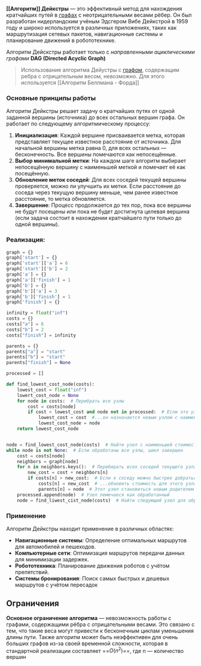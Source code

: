 **[[Алгоритм]] Дейкстры** — это эффективный метод для нахождения кратчайших путей в [графах](Граф.md) с неотрицательными весами рёбер. Он был разработан нидерландским учёным Эдсгером Вибе Дейкстрой в 1959 году и широко используется в различных приложениях, таких как маршрутизация сетевых пакетов, навигационные системы и планирование движений в робототехнике.

Алгоритм Дейскстры работает только с *направленными ациклическими графами* **DAG (Directed Acyclic Graph)** 

> Использование алгоритма Дейустры с [графом](Граф.md), содержащим ребра с отрицательным весом, невозможно. Для этого используется [[Алгоритм Беллмана - Форда]]

### Основные принципы работы

Алгоритм Дейкстры решает задачу о кратчайших путях от одной заданной вершины (источника) до всех остальных вершин графа. Он работает по следующему алгоритмическому процессу:

1. **Инициализация**: Каждой вершине присваивается метка, которая представляет текущее известное расстояние от источника. Для начальной вершины метка равна 0, для всех остальных — бесконечность. Все вершины помечаются как непосещённые.
2. **Выбор минимальной метки**: На каждом шаге алгоритм выбирает непосещённую вершину с наименьшей меткой и помечает её как посещённую.
3. **Обновление меток соседей**: Для всех соседей текущей вершины проверяется, можно ли улучшить их метки. Если расстояние до соседа через текущую вершину меньше, чем ранее известное расстояние, то метка обновляется.
4. **Завершение**: Процесс продолжается до тех пор, пока все вершины не будут посещены или пока не будет достигнута целевая вершина (если задача состоит в нахождении кратчайшего пути только до одной вершины).


### Реализация:

```python
graph = {}
graph['start'] = {}
graph['start']['a'] = 6
graph['start']['b'] = 2
graph['a'] = {}
graph['a']['finish'] = 1
graph['b'] = {}
graph['b']['a'] = 3
graph['b']['finish'] = 1
graph['finish'] = {}

infinity = float("inf")
costs = {}
costs["a"] = 6
costs["b"] = 2
costs["finish"] = infinity

parents = {}
parents["a"] = "start"
parents["b"] = "start"
parents["finish"] = None

processed = []

def find_lowest_cost_node(costs):
	lowest_cost = float("inf")
	lowert_cost_node = None
	for node in costs:  # Перебрать все узлы
		cost = costs[node]
		if cost < lowest_cost and node not in procossed:  # Если это узел с наименьшей стоимостью из уже виденных и он еще не был обработан...
			lowest_cost = cost  #...он назначается новым узлом с наименьшей стоимостью.
			lowest_cost_node = node
	return lowest_cost_node


node = find_lowest_cost_node(costs)  # Найти узел с наименьшей стоимостью среди необработанных
while node is not None:  # Если обработаны все узлы, цикл завершен
	cost = costs[node]
	neighbors = graph[node]
	for n in neighbors.keys():  # Перебирать всех соседей текущего узла
		new_cost = cost + neighbors[n]
		if costs[n] > new_cost:  # Если к соседу можно быстрее добраться через текущий узел...
			costs[n] = new_cost  # ...обновить стоимость для этого узла
			parents[n] = node  # Этот узел становиться новым родителем для соседа
	processed.append(node)  # Узел пемечаеся как обработанный
	node = find_liwest_cist_node(costs)  # Найти следующий узел для обработки и повторить цикл.
```

### Применение

Алгоритм Дейкстры находит применение в различных областях:

- **Навигационные системы**: Определение оптимальных маршрутов для автомобилей и пешеходов.
- **Компьютерные сети**: Оптимизация маршрутов передачи данных для минимизации задержек.
- **Робототехника**: Планирование движения роботов с учётом препятствий.
- **Системы бронирования**: Поиск самых быстрых и дешевых маршрутов с учётом пересадок

## Ограничения

**Основное ограничение алгоритма** — невозможность работы с графами, содержащими рёбра с отрицательными весами. Это связано с тем, что такие веса могут привести к бесконечным циклам уменьшения длины пути. Также алгоритм может быть неэффективен для очень больших графов из-за своей временной сложности, которая в стандартной реализации составляет ==$O(n^2)$==, где n — количество вершин